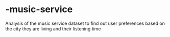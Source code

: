 # -music-service
Analysis of the music service dataset to find out user preferences based on the city they are living and their listening time

